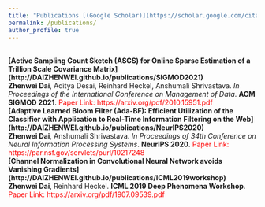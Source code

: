 ```yaml
---
title: "Publications [(Google Scholar)](https://scholar.google.com/citations?user=f73pQXsAAAAJ&hl=en&oi=ao)"
permalink: /publications/
author_profile: true
---
```


<br>
<b>[Active Sampling Count Sketch (ASCS) for Online Sparse Estimation of a Trillion Scale Covariance Matrix](http://DAIZHENWEI.github.io/publications/SIGMOD2021)</b> <br> 
<b>Zhenwei Dai</b>,  Aditya Desai, Reinhard Heckel, Anshumali Shrivastava.
<i>In Proceedings of the International Conference on Management of Data</i>. <b>ACM SIGMOD 2021</b>.  <span style="color:red">Paper Link: https://arxiv.org/pdf/2010.15951.pdf</span>

<br>
<b>[Adaptive Learned Bloom Filter (Ada-BF): Efficient Utilization of the Classifier with Application to Real-Time Information Filtering on the Web](http://DAIZHENWEI.github.io/publications/NeurIPS2020)</b> <br> 
<b>Zhenwei Dai</b>, Anshumali Shrivastava.
<i>In Proceedings of 34th Conference on Neural Information Processing Systems</i>. <b>NeurIPS 2020</b>.  <span style="color:red">Paper Link: https://par.nsf.gov/servlets/purl/10217248</span>

<br>
<b>[Channel Normalization in Convolutional Neural Network avoids Vanishing Gradients](http://DAIZHENWEI.github.io/publications/ICML2019workshop)</b> <br> 
<b>Zhenwei Dai</b>, Reinhard Heckel.
<b>ICML 2019 Deep Phenomena Workshop</b>.  <span style="color:red">Paper Link: https://arxiv.org/pdf/1907.09539.pdf</span>